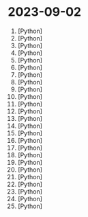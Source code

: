 # 2023-09-02

1. [](https://github.comundefined "Implementation of Nougat Neural Optical Understanding for Academic Documents") [Python]
2. [](https://github.comundefined "A collective list of free APIs") [Python]
3. [](https://github.comundefined "Vcenter综合渗透利用工具包 | Vcenter Comprehensive Penetration and Exploitation Toolkit") [Python]
4. [](https://github.comundefined "分享 GitHub 上有趣、入门级的开源项目。Share interesting, entry-level open source projects on GitHub.") [Python]
5. [](https://github.comundefined "Linux, Jenkins, AWS, SRE, Prometheus, Docker, Python, Ansible, Git, Kubernetes, Terraform, OpenStack, SQL, NoSQL, Azure, GCP, DNS, Elastic, Network, Virtualization. DevOps Interview Questions") [Python]
6. [](https://github.comundefined "Stable Diffusion web UI") [Python]
7. [](https://github.comundefined "ALL IN ONE Hacking Tool For Hackers") [Python]
8. [](https://github.comundefined "An open source implementation of Microsoft's VALL-E X zero-shot TTS model. Demo is available in https://plachtaa.github.io") [Python]
9. [](https://github.comundefined "") [Python]
10. [](https://github.comundefined "⚡ Building applications with LLMs through composability ⚡") [Python]
11. [](https://github.comundefined "An open platform for training, serving, and evaluating large language models. Release repo for Vicuna and Chatbot Arena.") [Python]
12. [](https://github.comundefined "Easy-to-use LLM fine-tuning framework (LLaMA-2, BLOOM, Falcon, Baichuan, Qwen, ChatGLM2)") [Python]
13. [](https://github.comundefined "OpenAI's Code Interpreter in your terminal, running locally.") [Python]
14. [](https://github.comundefined "A curated list of awesome libraries, packages, strategies, books, blogs, tutorials for systematic trading.") [Python]
15. [](https://github.comundefined "Train transformer language models with reinforcement learning.") [Python]
16. [](https://github.comundefined "Learn how to design large-scale systems. Prep for the system design interview. Includes Anki flashcards.") [Python]
17. [](https://github.comundefined "NEW - YOLOv8 🚀 in PyTorch > ONNX > OpenVINO > CoreML > TFLite") [Python]
18. [](https://github.comundefined "👋 Hey there new grad🎉! We've put together a collection of full-time job openings for SWE, Quant, PM and tech roles in 2024! 🚀") [Python]
19. [](https://github.comundefined "Framework agnostic sliced/tiled inference + interactive ui + error analysis plots") [Python]
20. [](https://github.comundefined "InternLM has open-sourced a 7 billion parameter base model, a chat model tailored for practical scenarios and the training system.") [Python]
21. [](https://github.comundefined "FaceChain is a deep-learning toolchain for generating your Digital-Twin.") [Python]
22. [](https://github.comundefined "Seamlessly integrate LLMs into scikit-learn.") [Python]
23. [](https://github.comundefined "Framework to easily create LLM powered bots over any dataset.") [Python]
24. [](https://github.comundefined "Text-to-Audio/Music Generation") [Python]
25. [](https://github.comundefined "An open platform for training, serving, and evaluating large language model for tool learning.") [Python]
